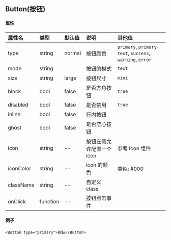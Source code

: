 ## Button(按钮)

#### 属性

| 属性名    | 类型     | 默认值 | 说明                      | 其他值                                                   |
| :-------- | :------- | :----- | :------------------------ | :------------------------------------------------------- |
| type      | string   | normal | 按钮颜色                  | `primary`, `primary-text`, `success`, `warning`, `error` |
| mode      | string   |        | 按钮的模式                | `text`                                                   |
| size      | string   | large  | 按钮尺寸                  | `mini`                                                   |
| block     | bool     | false  | 是否方角按钮              | `true`                                                   |
| disabled  | bool     | false  | 是否禁用                  | `true`                                                   |
| inline    | bool     | false  | 行内按钮                  |                                                          |
| ghost     | bool     | false  | 是否空心按钮              |                                                          |
| icon      | string   | --     | 按钮左侧允许配置一个 icon | 参考 Icon 组件                                           |
| iconColor | string   | --     | icon 的颜色               | 类似: #000                                               |
| className | string   | --     | 自定义 class              |
| onClick   | function | --     | 按钮点击事件              |

#### 例子

```
<Button type="primary">按钮</Button>
```
